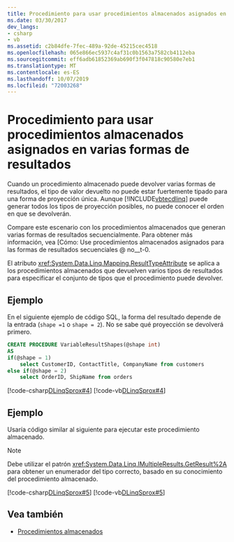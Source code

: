 ```yaml
---
title: Procedimiento para usar procedimientos almacenados asignados en varias formas de resultados
ms.date: 03/30/2017
dev_langs:
- csharp
- vb
ms.assetid: c2b84dfe-7fec-489a-92de-45215cec4518
ms.openlocfilehash: 065e866ec5937c4af31c0b1563a7582cb4112eba
ms.sourcegitcommit: eff6adb61852369ab690f3f047818c90580e7eb1
ms.translationtype: MT
ms.contentlocale: es-ES
ms.lasthandoff: 10/07/2019
ms.locfileid: "72003268"
---
```

# <a name="how-to-use-stored-procedures-mapped-for-multiple-result-shapes"></a>Procedimiento para usar procedimientos almacenados asignados en varias formas de resultados
Cuando un procedimiento almacenado puede devolver varias formas de resultados, el tipo de valor devuelto no puede estar fuertemente tipado para una forma de proyección única. Aunque [!INCLUDE[vbtecdlinq](../../../../../../includes/vbtecdlinq-md.md)] puede generar todos los tipos de proyección posibles, no puede conocer el orden en que se devolverán.  
  
 Compare este escenario con los procedimientos almacenados que generan varias formas de resultados secuencialmente. Para obtener más información, vea [Cómo: Use procedimientos almacenados asignados para las formas de resultados secuenciales @ no__t-0.  
  
 El atributo <xref:System.Data.Linq.Mapping.ResultTypeAttribute> se aplica a los procedimientos almacenados que devuelven varios tipos de resultados para especificar el conjunto de tipos que el procedimiento puede devolver.  
  
## <a name="example"></a>Ejemplo  
 En el siguiente ejemplo de código SQL, la forma del resultado depende de la entrada (`shape =1` o `shape = 2`). No se sabe qué proyección se devolverá primero.  
  
``` sql
CREATE PROCEDURE VariableResultShapes(@shape int)  
AS  
if(@shape = 1)  
    select CustomerID, ContactTitle, CompanyName from customers  
else if(@shape = 2)  
    select OrderID, ShipName from orders  
```  
  
 [!code-csharp[DLinqSprox#4](../../../../../../samples/snippets/csharp/VS_Snippets_Data/DLinqSprox/cs/northwind-sprox.cs#4)]
 [!code-vb[DLinqSprox#4](../../../../../../samples/snippets/visualbasic/VS_Snippets_Data/DLinqSprox/vb/northwind-sprox.vb#4)]  
  
## <a name="example"></a>Ejemplo  
 Usaría código similar al siguiente para ejecutar este procedimiento almacenado.  
  
> [!NOTE]
> Debe utilizar el patrón <xref:System.Data.Linq.IMultipleResults.GetResult%2A> para obtener un enumerador del tipo correcto, basado en su conocimiento del procedimiento almacenado.  
  
 [!code-csharp[DLinqSprox#5](../../../../../../samples/snippets/csharp/VS_Snippets_Data/DLinqSprox/cs/Program.cs#5)]
 [!code-vb[DLinqSprox#5](../../../../../../samples/snippets/visualbasic/VS_Snippets_Data/DLinqSprox/vb/Module1.vb#5)]  
  
## <a name="see-also"></a>Vea también

- [Procedimientos almacenados](stored-procedures.md)

